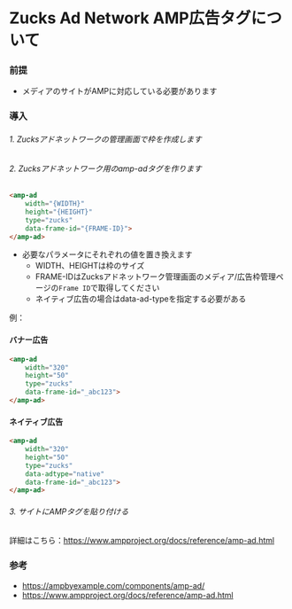 # Zucks Ad Network AMP広告タグについて

### 前提
 - メディアのサイトがAMPに対応している必要があります


### 導入

###### 1. Zucksアドネットワークの管理画面で枠を作成します

###### 2. Zucksアドネットワーク用のamp-adタグを作ります
```html
<amp-ad
    width="{WIDTH}"
    height="{HEIGHT}"
    type="zucks"
    data-frame-id="{FRAME-ID}">
</amp-ad>
```

- 必要なパラメータにそれぞれの値を置き換えます
    - WIDTH、HEIGHTは枠のサイズ
    - FRAME-IDはZucksアドネットワーク管理画面のメディア/広告枠管理ページの`Frame ID`で取得してください
    - ネイティブ広告の場合はdata-ad-typeを指定する必要がある

例：
#### バナー広告

```html
<amp-ad
    width="320"
    height="50"
    type="zucks"
    data-frame-id="_abc123">
</amp-ad>
```    

#### ネイティブ広告

```html
<amp-ad
    width="320"
    height="50"
    type="zucks"
    data-adtype="native"
    data-frame-id="_abc123">
</amp-ad>
```    

###### 3. サイトにAMPタグを貼り付ける

詳細はこちら：https://www.ampproject.org/docs/reference/amp-ad.html


### 参考
- https://ampbyexample.com/components/amp-ad/
- https://www.ampproject.org/docs/reference/amp-ad.html
